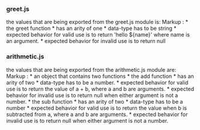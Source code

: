 
### greet.js

the values that are being exported from the greet.js module is: 
Markup : * the greet function
          * has an arity of one
          * data-type has to be  string
          * expected behavior for valid use is to return 'hello ${name}' where name is an argument.
          * expected behavior for invalid use is to return null

### arithmetic.js

the values that are being exported from the arithmetic.js module are:
Markup : * an object that contains two functions
          * the add function
            * has an arity of two
            * data-type has to be a number.
            * expected behavior for valid use is to return the value of a + b, where a and b are arguments.
            * expected behavior for invalid use is to return null when either argument is not a number.
          * the sub function
            * has an arity of two
            * data-type has to be a number
            * expected behavior for valid use is to return the value when b is subtracted from a, where a and b are arguments.
            * expected behavior for invalid use is to return null when either argument is not a number.